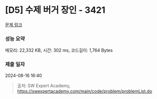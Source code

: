 # [D5] 수제 버거 장인 - 3421 

[문제 링크](https://swexpertacademy.com/main/code/problem/problemDetail.do?contestProbId=AWErcQmKy6kDFAXi) 

### 성능 요약

메모리: 22,332 KB, 시간: 302 ms, 코드길이: 1,764 Bytes

### 제출 일자

2024-08-16 16:40



> 출처: SW Expert Academy, https://swexpertacademy.com/main/code/problem/problemList.do